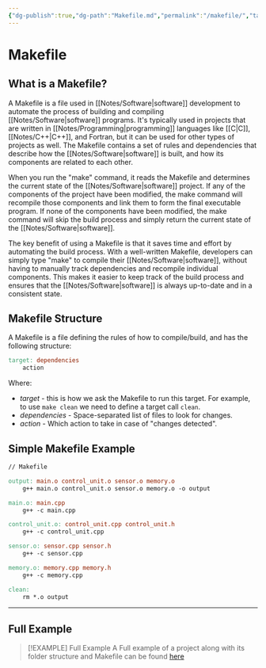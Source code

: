 ```yaml
---
{"dg-publish":true,"dg-path":"Makefile.md","permalink":"/makefile/","tags":[null]}
---
```




# Makefile
## What is a Makefile?
A Makefile is a file used in [[Notes/Software\|software]] development to automate the process of building and compiling [[Notes/Software\|software]] programs. It's typically used in projects that are written in [[Notes/Programming\|programming]] languages like [[C\|C]], [[Notes/C++\|C++]], and Fortran, but it can be used for other types of projects as well. The Makefile contains a set of rules and dependencies that describe how the [[Notes/Software\|software]] is built, and how its components are related to each other.

When you run the "make" command, it reads the Makefile and determines the current state of the [[Notes/Software\|software]] project. If any of the components of the project have been modified, the make command will recompile those components and link them to form the final executable program. If none of the components have been modified, the make command will skip the build process and simply return the current state of the [[Notes/Software\|software]].

The key benefit of using a Makefile is that it saves time and effort by automating the build process. With a well-written Makefile, developers can simply type "make" to compile their [[Notes/Software\|software]], without having to manually track dependencies and recompile individual components. This makes it easier to keep track of the build process and ensures that the [[Notes/Software\|software]] is always up-to-date and in a consistent state.

## Makefile Structure
A Makefile is a file defining the rules of how to compile/build, and has the following structure:
```makefile
target: dependencies
	action
```
Where:
- *target* - this is how we ask the Makefile to run this target. For example, to use `make clean` we need to define a target call `clean`.
- *dependencies* - Space-separated list of files to look for changes. 
- *action* - Which action to take in case of "changes detected".

## Simple Makefile Example
```makefile
// Makefile

output: main.o control_unit.o sensor.o memory.o
	g++ main.o control_unit.o sensor.o memory.o -o output

main.o: main.cpp
	g++ -c main.cpp

control_unit.o: control_unit.cpp control_unit.h
	g++ -c control_unit.cpp

sensor.o: sensor.cpp sensor.h
	g++ -c sensor.cpp

memory.o: memory.cpp memory.h
	g++ -c memory.cpp

clean:
	rm *.o output
```

---

## Full Example
>[!EXAMPLE] Full Example
>A Full example of a project along with its folder structure and Makefile can be found [here](https://github.com/TheNetAdmin/Makefile-Templates/tree/master/SmallProject)